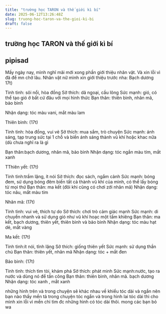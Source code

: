 ```yaml
---
title: "trường học TARON và thế giới kì bí"
date: 2025-06-12T13:26:48Z
slug: truong-hoc-taron-va-the-gioi-ki-bi
draft: false
---
```


## trường học TARON và thế giới kì bí

## pipisad

Mấy ngày nay, mình nghĩ mãi mới xong phần giới thiệu nhân vật. Và xin lỗi vì đã để mn chờ lâu.
Nhân vật nữ mình xin giới thiệu trước nha:
Bạch dương 17t)
 
Tính tình: sôi nổi, hòa đồng
Sở thích: dã ngoại, cầu lông
Sức mạnh: gió, có thể tạo gió ở bất cứ đâu với mọi hình thức
Bạn thân: thiên bình, nhân mã, bảo bình
 
Nhận dạng: tóc màu vani, mắt màu lam

Thiên bình: (17t)
 
Tính tình: hòa đồng, vui vẻ
Sở thích: mua sắm, trò chuyện
Sức mạnh: ánh sáng, tạp trung sức tại 1 chỗ và biến ánh sáng  thành vũ khí hoặc khac nữa (dù chưa nghĩ ra là gì 
 
Bạn thân:bạch dương, nhân mã, bảo bình
Nhận dạng: tóc ngắn màu tím, mắt xanh

 
TThiên yết: (17t)
 
Tính tình:trầm lặng, ít nói
Sở thích: đọc sách, ngắm cảnh
Sức mạnh: bóng đem, sử dụng bóng đêm biến tất cả thành vũ khí của mình, có thể lấy bóng từ mọi thứ
Bạn thân: ma kết (đôi khi cũng có chơi zới nhân mã)
Nhận dạng: tóc nâu, mắt màu tím

 
Nhân mã: (17t)
 
Tính tình: vui vẻ, thích tự do
Sở thích: chơi trò cảm giác mạnh
Sức mạnh: di chuyển nhanh và sử dụng gió như vũ khí hoạc một tấm khiêng
Bạn thân: ma kết, bạch dương, thiên yết, thiên bình và bảo bình
Nhận dạng: tóc màu hạt dẻ, mắt vàng


Ma kết: (17t)
 
Tính tình:ít nói, tĩnh lặng
Sở thích: giống thiên yết 
Sức mạnh: sử dụng thần chú
Bạn thân: thiên yết, nhân mã
Nhận dạng: tóc + mắt đen

 
Bảo bình: (17t)
 
Tính tình: thích tìm tòi, khám phá
Sở thích: phát minh
Sức mạnh:nước, tạo ra nước và dùng nó để tấn công
Bạn thân: thiên bình, nhân mã. bạch dương
Nhận dạng: tóc xanh , mắt xanh

 
những hình trên và trong chuyện sẽ khác nhau về khiểu tóc dài và ngắn nên bạn nào thấy mền tả trong chuyện tóc ngắn và trong hình lai tóc dài thì cho mình xin lỗi vì mền chỉ tìm đc những hình có tóc dài thôi. mong các bạn bỏ wa